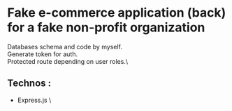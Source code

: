# Fake e-commerce application (back) for a fake non-profit organization


Databases schema and code by myself.\
Generate token for auth.\
Protected route depending on user roles.\

## Technos : 
- Express.js \
